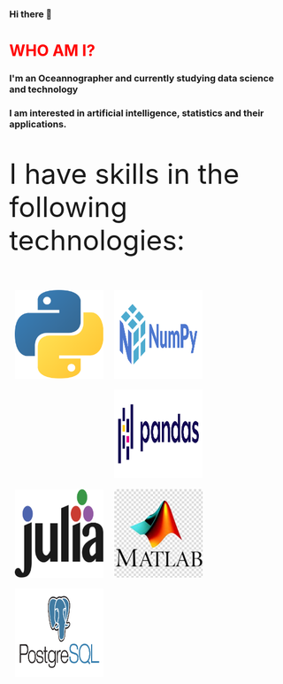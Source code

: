 ### Hi there 👋

<h1 style="color:red"> WHO AM I? </h1>
<h3> I'm an Oceannographer and currently studying data science and technology</h3>
<h3> I am interested in artificial intelligence, statistics and their applications.</h3>


<p style="font-size:50px">I have skills in the following technologies:</p>

<img align="left" src="_imgs/python.png" alt="" style=" margin: auto; margin-bottom:5px; width:160px; height:160px; padding: 10px "></img>

<img align="left" src="_imgs/numpy.png" alt="" style=" margin: auto; width:160px; height:160px; padding: 10px "></img>

<img align="left" src="_imgs/pandas.png" alt="" style="margin: auto; width:160px; height:160px; padding: 10px "></img>

<img align="left" src="_imgs/julia.png" alt="" style="margin: auto; width:160px; height:160px; padding: 10px "></img>

<img align="left" src="_imgs/matlab.jpg" alt="" style="margin: auto; width:160px; height:160px; padding: 10px "></img>

<img align="left" src="_imgs/postgres.png" alt="" style="width:160px; height:160px; padding: 10px "></img>

